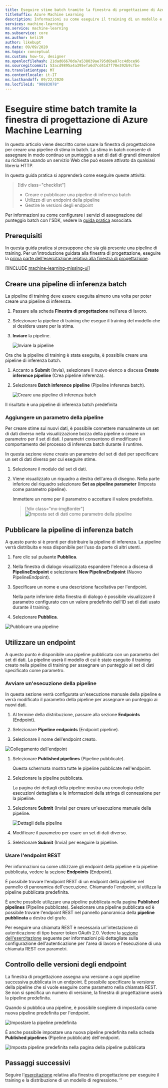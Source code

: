```yaml
---
title: Eseguire stime batch tramite la finestra di progettazione di Azure Machine Learning
titleSuffix: Azure Machine Learning
description: Informazioni su come eseguire il training di un modello e configurare una pipeline di stime batch usando la finestra di progettazione. Distribuire la pipeline come servizio Web con parametri, che può essere attivato da qualsiasi libreria HTTP.
services: machine-learning
ms.service: machine-learning
ms.subservice: core
ms.author: keli19
author: likebupt
ms.date: 09/09/2020
ms.topic: conceptual
ms.custom: how-to, designer
ms.openlocfilehash: 21dad66670da7a538039ae795d6be87cc4dbce96
ms.sourcegitcommit: 53acd9895a4a395efa6d7cd41d7f78e392b9cfbe
ms.translationtype: MT
ms.contentlocale: it-IT
ms.lasthandoff: 09/22/2020
ms.locfileid: "90883078"
---
```

# <a name="run-batch-predictions-using-azure-machine-learning-designer"></a>Eseguire stime batch tramite la finestra di progettazione di Azure Machine Learning


In questo articolo viene descritto come usare la finestra di progettazione per creare una pipeline di stima in batch. La stima in batch consente di assegnare in modo continuo un punteggio a set di dati di grandi dimensioni su richiesta usando un servizio Web che può essere attivato da qualsiasi libreria HTTP.

In questa guida pratica si apprenderà come eseguire queste attività:

> [!div class="checklist"]
> * Creare e pubblicare una pipeline di inferenza batch
> * Utilizzo di un endpoint della pipeline
> * Gestire le versioni degli endpoint

Per informazioni su come configurare i servizi di assegnazione del punteggio batch con l'SDK, vedere la [guida pratica](how-to-run-batch-predictions.md) associata.

## <a name="prerequisites"></a>Prerequisiti

In questa guida pratica si presuppone che sia già presente una pipeline di training. Per un'introduzione guidata alla finestra di progettazione, eseguire la [prima parte dell'esercitazione relativa alla finestra di progettazione](tutorial-designer-automobile-price-train-score.md). 

[!INCLUDE [machine-learning-missing-ui](../../includes/machine-learning-missing-ui.md)]

## <a name="create-a-batch-inference-pipeline"></a>Creare una pipeline di inferenza batch

La pipeline di training deve essere eseguita almeno una volta per poter creare una pipeline di inferenza.

1. Passare alla scheda **Finestra di progettazione** nell'area di lavoro.

1. Selezionare la pipeline di training che esegue il training del modello che si desidera usare per la stima.

1. **Inviare** la pipeline.

    ![Inviare la pipeline](./media/how-to-run-batch-predictions-designer/run-training-pipeline.png)

Ora che la pipeline di training è stata eseguita, è possibile creare una pipeline di inferenza batch.

1. Accanto a **Submit** (Invia), selezionare il nuovo elenco a discesa **Create inference pipeline** (Crea pipeline inferenza).

1. Selezionare **Batch inference pipeline** (Pipeline inferenza batch).

    ![Creare una pipeline di inferenza batch](./media/how-to-run-batch-predictions-designer/create-batch-inference.png)
    
Il risultato è una pipeline di inferenza batch predefinita 

### <a name="add-a-pipeline-parameter"></a>Aggiungere un parametro della pipeline

Per creare stime sui nuovi dati, è possibile connettere manualmente un set di dati diverso nella visualizzazione bozza della pipeline o creare un parametro per il set di dati. I parametri consentono di modificare il comportamento del processo di inferenza batch durante il runtime.

In questa sezione viene creato un parametro del set di dati per specificare un set di dati diverso per cui eseguire stime.

1. Selezionare il modulo del set di dati.

1. Viene visualizzato un riquadro a destra dell'area di disegno. Nella parte inferiore del riquadro selezionare **Set as pipeline parameter** (Imposta come parametro pipeline).
   
    Immettere un nome per il parametro o accettare il valore predefinito.

    > [!div class="mx-imgBorder"]
    > ![Imposta set di dati come parametro della pipeline](./media/how-to-run-batch-predictions-designer/set-dataset-as-pipeline-parameter.png)

## <a name="publish-your-batch-inference-pipeline"></a>Pubblicare la pipeline di inferenza batch

A questo punto si è pronti per distribuire la pipeline di inferenza. La pipeline verrà distribuita e resa disponibile per l'uso da parte di altri utenti.

1. Fare clic sul pulsante **Pubblica**.

1. Nella finestra di dialogo visualizzata espandere l'elenco a discesa di **PipelineEndpoint** e selezionare **New PipelineEndpoint** (Nuovo PipelineEndpoint).

1. Specificare un nome e una descrizione facoltativa per l'endpoint.

    Nella parte inferiore della finestra di dialogo è possibile visualizzare il parametro configurato con un valore predefinito dell'ID set di dati usato durante il training.

1. Selezionare **Pubblica**.

![Pubblicare una pipeline](./media/how-to-run-batch-predictions-designer/publish-inference-pipeline.png)


## <a name="consume-an-endpoint"></a>Utilizzare un endpoint

A questo punto è disponibile una pipeline pubblicata con un parametro del set di dati. La pipeline userà il modello di cui è stato eseguito il training creato nella pipeline di training per assegnare un punteggio al set di dati specificato come parametro.

### <a name="submit-a-pipeline-run"></a>Avviare un'esecuzione della pipeline 

In questa sezione verrà configurata un'esecuzione manuale della pipeline e verrà modificato il parametro della pipeline per assegnare un punteggio ai nuovi dati. 

1. Al termine della distribuzione, passare alla sezione **Endpoints** (Endpoint).

1. Selezionare **Pipeline endpoints** (Endpoint pipeline).

1. Selezionare il nome dell'endpoint creato.

![Collegamento dell'endpoint](./media/how-to-run-batch-predictions-designer/manage-endpoints.png)

1. Selezionare **Published pipelines** (Pipeline pubblicate).

    Questa schermata mostra tutte le pipeline pubblicate nell'endpoint.

1. Selezionare la pipeline pubblicata.

    La pagina dei dettagli della pipeline mostra una cronologia delle esecuzioni dettagliata e le informazioni della stringa di connessione per la pipeline. 
    
1. Selezionare **Submit** (Invia) per creare un'esecuzione manuale della pipeline.

    ![Dettagli della pipeline](./media/how-to-run-batch-predictions-designer/submit-manual-run.png)
    
1. Modificare il parametro per usare un set di dati diverso.
    
1. Selezionare **Submit** (Invia) per eseguire la pipeline.

### <a name="use-the-rest-endpoint"></a>Usare l'endpoint REST

Per informazioni su come utilizzare gli endpoint della pipeline e la pipeline pubblicata, vedere la sezione **Endpoints** (Endpoint).

È possibile trovare l'endpoint REST di un endpoint della pipeline nel pannello di panoramica dell'esecuzione. Chiamando l'endpoint, si utilizza la pipeline pubblicata predefinita.

È anche possibile utilizzare una pipeline pubblicata nella pagina **Published pipelines** (Pipeline pubblicate). Selezionare una pipeline pubblicata ed è possibile trovare l'endpoint REST nel pannello panoramica della **pipeline pubblicata** a destra del grafo. 

Per eseguire una chiamata REST è necessaria un'intestazione di autenticazione di tipo bearer token OAuth 2.0. Vedere la [sezione dell'esercitazione](tutorial-pipeline-batch-scoring-classification.md#publish-and-run-from-a-rest-endpoint) seguente per informazioni più dettagliate sulla configurazione dell'autenticazione per l'area di lavoro e l'esecuzione di una chiamata REST con parametri.

## <a name="versioning-endpoints"></a>Controllo delle versioni degli endpoint

La finestra di progettazione assegna una versione a ogni pipeline successiva pubblicata in un endpoint. È possibile specificare la versione della pipeline che si vuole eseguire come parametro nella chiamata REST. Se non si specifica un numero di versione, la finestra di progettazione userà la pipeline predefinita.

Quando si pubblica una pipeline, è possibile scegliere di impostarla come nuova pipeline predefinita per l'endpoint.

![Impostare la pipeline predefinita](./media/how-to-run-batch-predictions-designer/set-default-pipeline.png)

È anche possibile impostare una nuova pipeline predefinita nella scheda **Published pipelines** (Pipeline pubblicate) dell'endpoint.

![Imposta pipeline predefinita nella pagina della pipeline pubblicata](./media/how-to-run-batch-predictions-designer/set-new-default-pipeline.png)

## <a name="next-steps"></a>Passaggi successivi

Seguire l'[esercitazione](tutorial-designer-automobile-price-train-score.md) relativa alla finestra di progettazione per eseguire il training e la distribuzione di un modello di regressione.
''